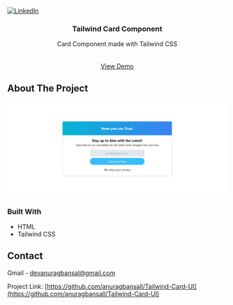 [![LinkedIn][linkedin-shield]][linkedin-url]

<h3 align="center">Tailwind Card Component</h3>

  <p align="center">
    Card Component made with Tailwind CSS
    <br />
    <br />
    <br />
    <a href="https://tailwind-card-ui.vercel.app/">View Demo</a>
  </p>
</div>

<!-- ABOUT THE PROJECT -->
## About The Project

[![Product Name Screen Shot][product-screenshot]](https://tailwind-card-ui.vercel.app/)


### Built With

* HTML
* Tailwind CSS


<!-- CONTACT -->
## Contact

Gmail - devanuragbansal@gmail.com

Project Link: [https://github.com/anuragbansall/Tailwind-Card-UI](https://github.com/anuragbansall/Tailwind-Card-UI)


<!-- MARKDOWN LINKS & IMAGES -->
[linkedin-shield]: https://img.shields.io/badge/-LinkedIn-black.svg?style=for-the-badge&logo=linkedin&colorB=555
[linkedin-url]: https://linkedin.com/in/anuragbansall
[product-screenshot]: ./assets/tailwind-card-component.png
